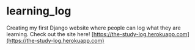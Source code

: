 # learning_log
Creating my first Django website where people can log what they are learning.
Check out the site here! [https://the-study-log.herokuapp.com](https://the-study-log.herokuapp.com)
